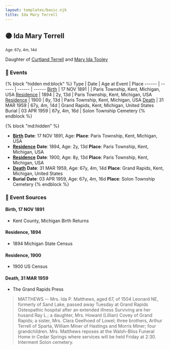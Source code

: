 ```yaml
---
layout: templates/basic.njk
title: Ida Mary Terrell
---
```

## 🟣 Ida Mary Terrell
<small>Age: 67y, 4m, 14d</small>

Daughter of [Curtland Terrell](/people/4/47972604) and [Mary Ida Tooley](/people/5/52009861)

### 📆 Events

{% block "hidden md:block" %}
Type | Date | Age at Event | Place
------ | ------ | ------ | ------
[Birth](#event-event-2) | 17 NOV 1891 |  | Paris Township, Kent, Michigan, USA
[Residence](#event-event-0) | 1894 | 2y, 13d | Paris Township, Kent, Michigan, USA
[Residence](#event-event-1) | 1900 | 8y, 13d | Paris Township, Kent, Michigan, USA
[Death](#event-event-5) | 31 MAR 1959 | 67y, 4m, 14d | Grand Rapids, Kent, Michigan, United States
Burial | 03 APR 1959 | 67y, 4m, 16d | Solon Township Cemetery
{% endblock %}

{% block "md:hidden" %}
- **[Birth](#event-event-2)**
**Date**: 17 NOV 1891, Age:
**Place**: Paris Township, Kent, Michigan, USA
- **[Residence](#event-event-0)**
**Date**: 1894, Age: 2y, 13d
**Place**: Paris Township, Kent, Michigan, USA
- **[Residence](#event-event-1)**
**Date**: 1900, Age: 8y, 13d
**Place**: Paris Township, Kent, Michigan, USA
- **[Death](#event-event-5)**
**Date**: 31 MAR 1959, Age: 67y, 4m, 14d
**Place**: Grand Rapids, Kent, Michigan, United States
- **Burial**
**Date**: 03 APR 1959, Age: 67y, 4m, 16d
**Place**: Solon Township Cemetery
{% endblock %}

### 📰 Event Sources

#### <a id="event-event-2"></a> Birth, 17 NOV 1891
* Kent County, Michigan Birth Returns

#### <a id="event-event-0"></a> Residence, 1894
* 1894 Michigan State Census

#### <a id="event-event-1"></a> Residence, 1900
* 1900 US Census

#### <a id="event-event-5"></a> Death, 31 MAR 1959
* The Grand Rapids Press
>   
  > MATTHEWS -- Mrs. Ida P. Matthews, aged 67, of 1504 Leonard NE, formerly of Sand Lake, passed away Tuesday at Grand Rapids Osteopathic hospital after an extended illness Surviving are her husand Ray L.; a daughter, Mrs. Howard (Lillian) Covey of Grand Rapids; a sister, Mrs. Clara Geelhoed of Lowel; three brothers, Arthur Terrell of Sparta, William Miner of Hastings and Morris Miner; four grandchildren. Mrs. Matthews reposes at the Walsh-Bliss Funeral Home in Cedar Springs where services will be held Friday at 2:30. Interment Solon cemetery.
